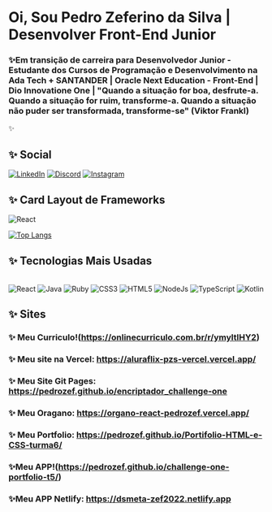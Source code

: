 # Oi, Sou Pedro Zeferino da Silva | Desenvolver Front-End Junior

### ✨Em transição de carreira para Desenvolvedor Junior - Estudante dos Cursos de Programação e Desenvolvimento na Ada Tech + SANTANDER  | Oracle Next Education  - Front-End | Dio Innovatione One | "Quando a situação for boa, desfrute-a. Quando a situação for ruim, transforme-a. Quando a situação não puder ser transformada, transforme-se" (Viktor Frankl) 

✨

## ✨ Social
[![LinkedIn](https://img.shields.io/badge/LinkedIn-000?style=for-the-badge&logo=linkedin&logoColor=0E76A8)](https://www.linkedin.com/in/pedro-zeferino-da-silva-625394330/)
[![Discord](https://img.shields.io/badge/Discord-000?style=for-the-badge&logo=discord)](https://discord.com/pedrozeferino)
[![Instagram](https://img.shields.io/badge/Instagram-000?style=for-the-badge&logo=instagram)](https://www.instagram.com/pedrozeferino5925/)


## ✨ Card Layout de Frameworks 
![React](https://img.shields.io/badge/React-000?style=for-the-badge&logo=react)

[![Top Langs](https://github-readme-stats.vercel.app/api/top-langs/?username=PedroZef&layout=compact)](https://github.com/PedroZef/github-readme-stats)

## ✨ Tecnologias Mais Usadas
<div style="display: inline_block"><br/>
   <img align"center" alt="React" src="https://img.shields.io/badge/React-000?style=for-the-badge&logo=react&logoColor-blue" />   
   <img align"center" alt="Java" src="https://img.shields.io/badge/Java-ED8B00?style=for-the-badge&logo=java&logoColor=white" />
   <img align"center" alt="Ruby" src="https://img.shields.io/badge/Ruby-E34F26?style=for-the-badge&logo=ruby&logoColor=white" />
   <img align"center" alt="CSS3" src="https://img.shields.io/badge/CSS3-1572B6?style=for-the-badge&logo=css3&logoColor=white" />
   <img align"center" alt="HTML5" src="https://img.shields.io/badge/HTML5-E34F26?style=for-the-badge&logo=html5&logoColor=white" />
   <img align"center" alt="NodeJs" src="https://img.shields.io/badge/Node.js-43853D?style=for-the-badge&logo=node.js&logoColor=white" />
   <img align"center" alt="TypeScript" src="https://img.shields.io/badge/TypeScript-007ACC?style=for-the-badge&logo=typescript&logoColor=white" />
   <img align"center" alt="Kotlin" src="https://img.shields.io/badge/Kotlin-0095D5?&style=for-the-badge&logo=kotlin&logoColor=white" />

## ✨ Sites   

### ✨ Meu Curriculo!(https://onlinecurriculo.com.br/r/ymyltlHY2)

### ✨ Meu site na Vercel: https://aluraflix-pzs-vercel.vercel.app/

### ✨  Meu Site Git Pages: https://pedrozef.github.io/encriptador_challenge-one 

### ✨ Meu Oragano: https://organo-react-pedrozef.vercel.app/

### ✨ Meu Portfolio: https://pedrozef.github.io/Portifolio-HTML-e-CSS-turma6/                                    

### ✨Meu APP!(https://pedrozef.github.io/challenge-one-portfolio-t5/)

### ✨Meu APP Netlify: https://dsmeta-zef2022.netlify.app
   



